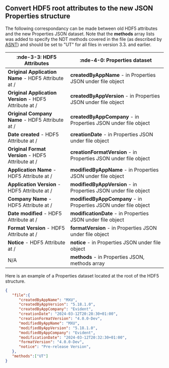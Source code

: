 ## Convert HDF5 root attributes to the new JSON Properties structure

The following correspondancy can be made between old HDF5 attributes and the new Properties JSON dataset. Note that the **methods** array lists was added to specify the NDT methods covered in the file (as described by [ASNT](https://www.asnt.org/what-is-nondestructive-testing/methods)) and should be set to "UT" for all files in version 3.3. and earlier. 


| :nde-3-3: HDF5 Attributes                               | :nde-4-0: Properties dataset                                     |
| ------------------------------------------------------- | ---------------------------------------------------------------- |
| **Original Application Name** - HDF5 Attribute at /     | **createdByAppName** - in Properties JSON under file object      |
| **Original Application Version** \- HDF5 Attribute at / | **createdByAppVersion** - in Properties JSON under file object   |
| **Original Company Name** \- HDF5 Attribute at /        | **createdByAppCompany** - in Properties JSON under file object   |
| **Date created** \- HDF5 Attribute at /                 | **creationDate** - in Properties JSON under file object          |
| **Original Format Version** \- HDF5 Attribute at /      | **creationFormatVersion** - in Properties JSON under file object |
| **Application Name** - HDF5 Attribute at /              | **modifiedByAppName** - in Properties JSON under file object     |
| **Application Version** \- HDF5 Attribute at /          | **modifiedByAppVersion** - in Properties JSON under file object  |
| **Company Name** \- HDF5 Attribute at /                 | **modifiedByAppCompany** - in Properties JSON under file object  |
| **Date modified** - HDF5 Attribute at /                 | **modificationDate** - in Properties JSON under file object      |
| **Format Version** \- HDF5 Attribute at /               | **formatVersion** \- in Properties JSON under file object        |
| **Notice** \- HDF5 Attribute at /                       | **notice** - in Properties JSON under file object                |
| N/A                                                     | **methods** \- in Properties JSON, methods array                 |


Here is an example of a Properties dataset located at the root of the HDF5 structure. 

``` json
{
   "file":{
      "createdByAppName": "MXU",
      "createdByAppVersion": "5.18.1.0",   
      "createdByAppCompany": "Evident",   
      "creationDate": "2024-03-12T20:28:30+01:00",
      "creationFormatVersion": "4.0.0-Dev",    
      "modifiedByAppName": "MXU",
      "modifiedByAppVersion": "5.18.1.0",   
      "modifiedByAppCompany": "Evident",   
      "modificationDate": "2024-03-12T20:32:30+01:00",
      "formatVersion": "4.0.0-Dev",    
      "notice": "Pre-release Version",
   },
   "methods":["UT"]
}
```
